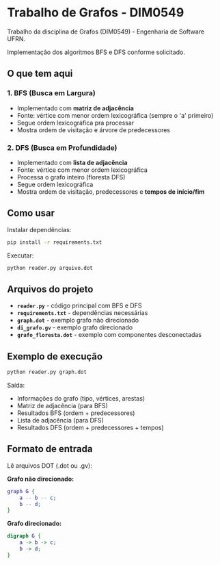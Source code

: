 # Trabalho de Grafos - DIM0549

Trabalho da disciplina de Grafos (DIM0549) - Engenharia de Software UFRN.

Implementação dos algoritmos BFS e DFS conforme solicitado.

## O que tem aqui

### 1. BFS (Busca em Largura)
- Implementado com **matriz de adjacência** 
- Fonte: vértice com menor ordem lexicográfica (sempre o 'a' primeiro)
- Segue ordem lexicográfica pra processar
- Mostra ordem de visitação e árvore de predecessores

### 2. DFS (Busca em Profundidade) 
- Implementado com **lista de adjacência**
- Fonte: vértice com menor ordem lexicográfica
- Processa o grafo inteiro (floresta DFS)
- Segue ordem lexicográfica
- Mostra ordem de visitação, predecessores e **tempos de início/fim**

## Como usar

Instalar dependências:
```bash
pip install -r requirements.txt
```

Executar:
```bash
python reader.py arquivo.dot
```

## Arquivos do projeto

- **`reader.py`** - código principal com BFS e DFS
- **`requirements.txt`** - dependências necessárias  
- **`graph.dot`** - exemplo grafo não direcionado
- **`di_grafo.gv`** - exemplo grafo direcionado  
- **`grafo_floresta.dot`** - exemplo com componentes desconectadas

## Exemplo de execução

```bash
python reader.py graph.dot
```

Saída:
- Informações do grafo (tipo, vértices, arestas)
- Matriz de adjacência (para BFS)
- Resultados BFS (ordem + predecessores)
- Lista de adjacência (para DFS)
- Resultados DFS (ordem + predecessores + tempos)

## Formato de entrada

Lê arquivos DOT (.dot ou .gv):

**Grafo não direcionado:**
```dot
graph G {
    a -- b -- c;
    b -- d;
}
```

**Grafo direcionado:**
```dot
digraph G {
    a -> b -> c;
    b -> d;
}
```